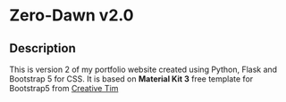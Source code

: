 # Zero-Dawn v2.0

## Description
This is version 2 of my portfolio website created using Python, Flask and Bootstrap 5 for CSS.
It is based on **Material Kit 3** free template for Bootstrap5 from <a href="https://www.creative-tim.com/product/material-kit">Creative Tim</a>

